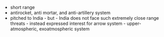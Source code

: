 - short range
- anti­rocket, anti­ mortar, and anti­-artillery system
- pitched to India - but - India does not face such extremely close range threats - instead expressed interest for arrow system - upper­-atmospheric, exoatmospheric system